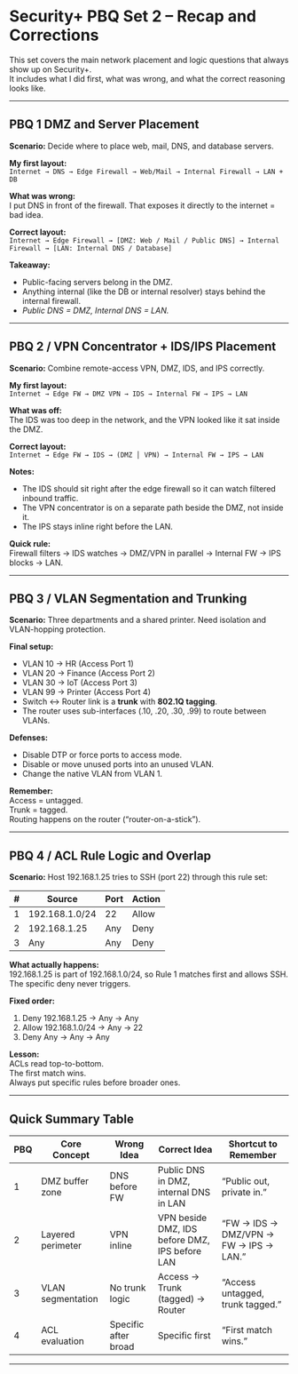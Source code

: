 # Security+ PBQ Set 2 – Recap and Corrections

This set covers the main network placement and logic questions that always show up on Security+.  
It includes what I did first, what was wrong, and what the correct reasoning looks like.

---

## PBQ 1 DMZ and Server Placement

**Scenario:** Decide where to place web, mail, DNS, and database servers.

**My first layout:**  
`Internet → DNS → Edge Firewall → Web/Mail → Internal Firewall → LAN + DB`

**What was wrong:**  
I put DNS in front of the firewall. That exposes it directly to the internet = bad idea.

**Correct layout:**  
`Internet → Edge Firewall → [DMZ: Web / Mail / Public DNS] → Internal Firewall → [LAN: Internal DNS / Database]`

**Takeaway:**  
- Public-facing servers belong in the DMZ.  
- Anything internal (like the DB or internal resolver) stays behind the internal firewall.  
- *Public DNS = DMZ, Internal DNS = LAN.*

---

## PBQ 2 / VPN Concentrator + IDS/IPS Placement

**Scenario:** Combine remote-access VPN, DMZ, IDS, and IPS correctly.

**My first layout:**  
`Internet → Edge FW → DMZ VPN → IDS → Internal FW → IPS → LAN`

**What was off:**  
The IDS was too deep in the network, and the VPN looked like it sat inside the DMZ.

**Correct layout:**  
`Internet → Edge FW → IDS → (DMZ │ VPN) → Internal FW → IPS → LAN`

**Notes:**  
- The IDS should sit right after the edge firewall so it can watch filtered inbound traffic.  
- The VPN concentrator is on a separate path beside the DMZ, not inside it.  
- The IPS stays inline right before the LAN.

**Quick rule:**  
Firewall filters → IDS watches → DMZ/VPN in parallel → Internal FW → IPS blocks → LAN.

---

## PBQ 3 / VLAN Segmentation and Trunking

**Scenario:** Three departments and a shared printer. Need isolation and VLAN-hopping protection.

**Final setup:**  
- VLAN 10 → HR (Access Port 1)  
- VLAN 20 → Finance (Access Port 2)  
- VLAN 30 → IoT (Access Port 3)  
- VLAN 99 → Printer (Access Port 4)  
- Switch ↔ Router link is a **trunk** with **802.1Q tagging**.  
- The router uses sub-interfaces (.10, .20, .30, .99) to route between VLANs.

**Defenses:**  
- Disable DTP or force ports to access mode.  
- Disable or move unused ports into an unused VLAN.  
- Change the native VLAN from VLAN 1.

**Remember:**  
Access = untagged.  
Trunk = tagged.  
Routing happens on the router (“router-on-a-stick”).

---

## PBQ 4 / ACL Rule Logic and Overlap

**Scenario:** Host 192.168.1.25 tries to SSH (port 22) through this rule set:

| # | Source | Port | Action |
|---|---------|------|--------|
| 1 | 192.168.1.0/24 | 22 | Allow |
| 2 | 192.168.1.25 | Any | Deny |
| 3 | Any | Any | Deny |

**What actually happens:**  
192.168.1.25 is part of 192.168.1.0/24, so Rule 1 matches first and allows SSH.  
The specific deny never triggers.

**Fixed order:**  
1. Deny 192.168.1.25 → Any → Any  
2. Allow 192.168.1.0/24 → Any → 22  
3. Deny Any → Any → Any

**Lesson:**  
ACLs read top-to-bottom.  
The first match wins.  
Always put specific rules before broader ones.

---

## Quick Summary Table

| PBQ | Core Concept | Wrong Idea | Correct Idea | Shortcut to Remember |
|------|---------------|-------------|---------------|-----------------------|
| 1 | DMZ buffer zone | DNS before FW | Public DNS in DMZ, internal DNS in LAN | “Public out, private in.” |
| 2 | Layered perimeter | VPN inline | VPN beside DMZ, IDS before DMZ, IPS before LAN | “FW → IDS → DMZ/VPN → FW → IPS → LAN.” |
| 3 | VLAN segmentation | No trunk logic | Access → Trunk (tagged) → Router | “Access untagged, trunk tagged.” |
| 4 | ACL evaluation | Specific after broad | Specific first | “First match wins.” |

---

